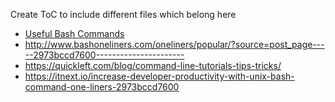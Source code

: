 Create ToC to include different files which belong here

- [Useful Bash Commands](https://itnext.io/increase-developer-productivity-with-unix-bash-command-one-liners-2973bccd7600)
- http://www.bashoneliners.com/oneliners/popular/?source=post_page-----2973bccd7600----------------------
- https://quickleft.com/blog/command-line-tutorials-tips-tricks/
- https://itnext.io/increase-developer-productivity-with-unix-bash-command-one-liners-2973bccd7600
